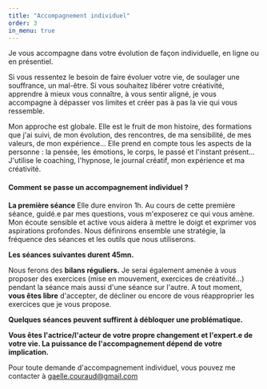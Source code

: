 ```yaml
---
title: "Accompagnement individuel"
order: 3
in_menu: true
---
```

Je vous accompagne dans votre évolution de façon individuelle, en ligne ou en présentiel. 

Si vous ressentez le besoin de faire évoluer votre vie, de soulager une souffrance, un mal-être. Si vous souhaitez libérer votre créativité, apprendre à mieux vous connaître, à vous sentir aligné, je vous accompagne à dépasser vos limites et créer pas à pas la vie qui vous ressemble. 

Mon approche est globale. Elle est le fruit de mon histoire, des formations que j'ai suivi, de mon évolution, des rencontres, de ma sensibilité, de mes valeurs, de mon expérience... Elle prend en compte tous les aspects de la personne : la pensée, les émotions, le corps, le passé et l'instant présent... J'utilise le coaching, l'hypnose, le journal créatif, mon expérience et ma créativité. 

#### Comment se passe un accompagnement individuel ?

**La première séance** 
Elle dure environ 1h. Au cours de cette première séance, guidé.e par mes questions, vous m'exposerez ce qui vous amène. Mon écoute sensible et active vous aidera à mettre le doigt et exprimer vos aspirations profondes. Nous définirons ensemble une stratégie, la fréquence des séances et les outils que nous utiliserons.

**Les séances suivantes durent 45mn.** 

Nous ferons des **bilans réguliers.** Je serai également amenée à vous proposer des exercices (mise en mouvement, exercices de créativité...) pendant la séance mais aussi d'une séance sur l'autre. A tout moment, **vous êtes libre** d'accepter, de décliner ou encore de vous réapproprier les exercices que je vous propose. 

**Quelques séances peuvent suffirent à débloquer une problématique.** 

**Vous êtes l'actrice/l'acteur de votre propre changement et l'expert.e de votre vie. La puissance de l'accompagnement dépend de votre implication.** 

Pour toute demande d'accompagnement individuel, vous pouvez me contacter à gaelle.couraud@gmail.com 